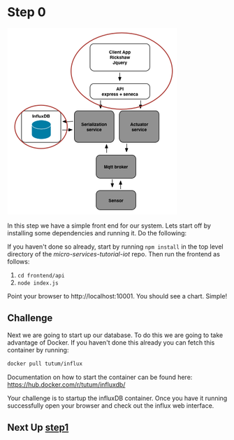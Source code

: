 # Step 0

![image](../docs/step0.png)

In this step we have a simple front end for our system. Lets start off by installing some dependencies and running it. Do the following:

If you haven't done so already, start by running `npm install` in the top level directory of the _micro-services-tutorial-iot_ repo. Then run the frontend as follows:

1. `cd frontend/api`
2. `node index.js`

Point your browser to http://localhost:10001. You should see a chart. Simple!

## Challenge
Next we are going to start up our database. To do this we are going to take advantage of Docker. If you haven't done this already you can fetch this container by running:

```sh
docker pull tutum/influx
```

Documentation on how to start the container can be found here: https://hub.docker.com/r/tutum/influxdb/

Your challenge is to startup the influxDB container. Once you have it running successfully open your browser and check out the influx web interface.

## Next Up [step1](../step1/README.md)
